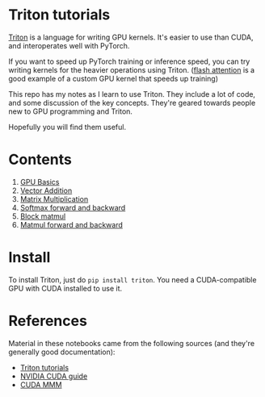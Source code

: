 # Triton tutorials

[Triton](https://www.github.com/openai/triton) is a language for writing GPU kernels.  It's easier to use than CUDA, and interoperates well with PyTorch.

If you want to speed up PyTorch training or inference speed, you can try writing kernels for the heavier operations using Triton. ([flash attention](https://github.com/Dao-AILab/flash-attention) is a good example of a custom GPU kernel that speeds up training)

This repo has my notes as I learn to use Triton.  They include a lot of code, and some discussion of the key concepts.  They're geared towards people new to GPU programming and Triton.

Hopefully you will find them useful.

# Contents

1. [GPU Basics](01_gpu_basics.ipynb)
2. [Vector Addition](02_vector_addition.ipynb)
3. [Matrix Multiplication](03_small_matrix_multiplication.ipynb)
4. [Softmax forward and backward](04_softmax_fwd_bwd.ipynb)
5. [Block matmul](05_block_matmul.ipynb)
6. [Matmul forward and backward](06_matmul_fwd_bwd.ipynb)

# Install

To install Triton, just do `pip install triton`.  You need a CUDA-compatible GPU with CUDA installed to use it.

# References

Material in these notebooks came from the following sources (and they're generally good documentation):

- [Triton tutorials](https://triton-lang.org/main/index.html)
- [NVIDIA CUDA guide](https://docs.nvidia.com/cuda/cuda-c-programming-guide/index.html)
- [CUDA MMM](https://siboehm.com/articles/22/CUDA-MMM)



